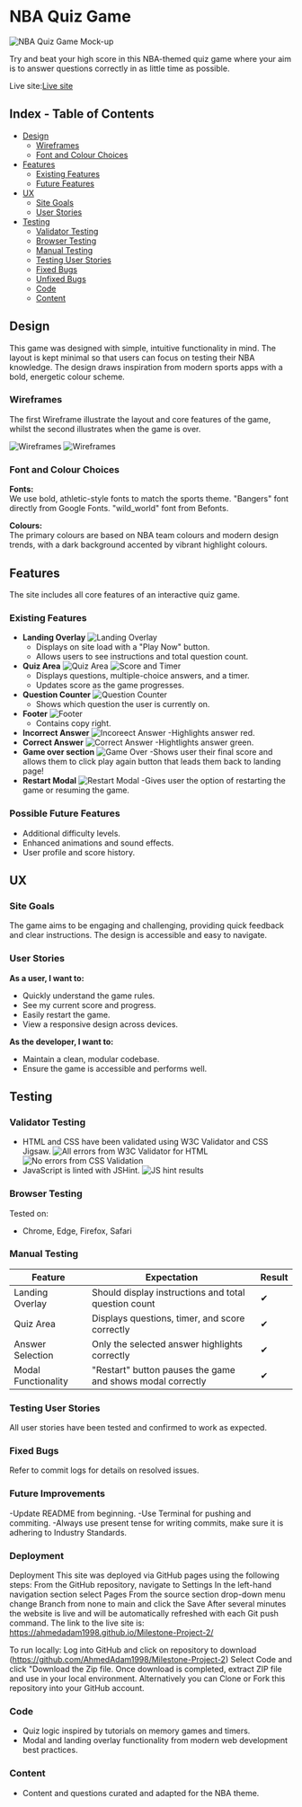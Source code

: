 # NBA Quiz Game

![NBA Quiz Game Mock-up](assets/imgs/Readme-imgs/MOCKUP.png)

Try and beat your high score in this NBA-themed quiz game where your aim is to answer questions correctly in as little time as possible.

Live site:[Live site](https://ahmedadam1998.github.io/Milestone-Project-2/)

## Index - Table of Contents

- [Design](#design)
    - [Wireframes](#wireframes)
    - [Font and Colour Choices](#font-and-colour-choices)
- [Features](#features)
    - [Existing Features](#existing-features)
    - [Future Features](#possible-future-features)
- [UX](#ux)
    - [Site Goals](#site-goals)
    - [User Stories](#user-stories)
- [Testing](#testing)
    - [Validator Testing](#validator-testing)
    - [Browser Testing](#browser-testing)
    - [Manual Testing](#manual-testing)
    - [Testing User Stories](#testing-user-stories)
    - [Fixed Bugs](#fixed-bugs)
    - [Unfixed Bugs](#unfixed-bugs)
    - [Code](#code)
    - [Content](#content)

## Design

This game was designed with simple, intuitive functionality in mind. The layout is kept minimal so that users can focus on testing their NBA knowledge. The design draws inspiration from modern sports apps with a bold, energetic colour scheme.

### Wireframes

The first Wireframe illustrate the layout and core features of the game, whilst the second illustrates when the game is over.

![Wireframes](assets/imgs/Readme-imgs/WIREFRAME-1.png)
![Wireframes](assets/imgs/Readme-imgs/WIREFRAME-2.png)


### Font and Colour Choices

**Fonts:**  
We use bold, athletic-style fonts to match the sports theme. 
"Bangers" font directly from Google Fonts. "wild_world" font from Befonts.

**Colours:**  
The primary colours are based on NBA team colours and modern design trends, with a dark background accented by vibrant highlight colours.

## Features

The site includes all core features of an interactive quiz game.

### Existing Features

- **Landing Overlay**
![Landing Overlay](assets/imgs/Readme-imgs/LANDING%20PAGE.png)
  - Displays on site load with a "Play Now" button.
  - Allows users to see instructions and total question count.
- **Quiz Area**
![Quiz Area](assets/imgs/Readme-imgs/GAME%20QUESTIONS.png)
![Score and Timer](assets/imgs/Readme-imgs/SCORE%20AND%20TIMER.png)
  - Displays questions, multiple-choice answers, and a timer.
  - Updates score as the game progresses.
- **Question Counter**
![Question Counter](assets/imgs/Readme-imgs/QUESTION%20COUNTER.png)
  - Shows which question the user is currently on.
- **Footer**
![Footer](assets/imgs/Readme-imgs/FOOTER.png)
  - Contains copy right.
- **Incorrect Answer**
![Incoreect Answer](assets/imgs/Readme-imgs/INCORRECT.png)
  -Highlights answer red.
- **Correct Answer**
![Correct Answer](assets/imgs/Readme-imgs/CORRECT.png)
  -Hightlights answer green.
- **Game over section**
 ![Game Over](assets/imgs/Readme-imgs/GAME%20OVER%20PLAY%20AGAIN.png) 
  -Shows user their final score and allows them to click play again button that leads them back to landing page!
 - **Restart Modal**
 ![Restart Modal](assets/imgs/Readme-imgs/MODAL.png)
  -Gives user the option of restarting the game or resuming the game. 
### Possible Future Features

- Additional difficulty levels.
- Enhanced animations and sound effects.
- User profile and score history.

## UX

### Site Goals

The game aims to be engaging and challenging, providing quick feedback and clear instructions. The design is accessible and easy to navigate.

### User Stories

**As a user, I want to:**
- Quickly understand the game rules.
- See my current score and progress.
- Easily restart the game.
- View a responsive design across devices.

**As the developer, I want to:**
- Maintain a clean, modular codebase.
- Ensure the game is accessible and performs well.

## Testing

### Validator Testing

- HTML and CSS have been validated using W3C Validator and CSS Jigsaw.
![All errors from W3C Validator for HTML](assets/imgs/Readme-imgs/Errors%20w3c.png)
![No errors from CSS Validation](assets/imgs/Readme-imgs/CSS%20Error.png)
- JavaScript is linted with JSHint.
![JS hint results](assets/imgs/Readme-imgs/JS%20Hint%20results.png)

### Browser Testing

Tested on:
- Chrome, Edge, Firefox, Safari

### Manual Testing

| Feature              | Expectation                                                  | Result  |
|----------------------|--------------------------------------------------------------|---------|
| Landing Overlay      | Should display instructions and total question count         | ✔       |
| Quiz Area            | Displays questions, timer, and score correctly               | ✔       |
| Answer Selection     | Only the selected answer highlights correctly                | ✔       |
| Modal Functionality  | "Restart" button pauses the game and shows modal correctly     | ✔       |

### Testing User Stories

All user stories have been tested and confirmed to work as expected.

### Fixed Bugs

Refer to commit logs for details on resolved issues.

### Future Improvements

-Update README from beginning.
-Use Terminal for pushing and commiting.
-Always use present tense for writing commits, make sure it is adhering to Industry Standards.

### Deployment
Deployment
This site was deployed via GitHub pages using the following steps: From the GitHub repository, navigate to Settings In the left-hand navigation section select Pages From the source section drop-down menu change Branch from none to main and click the Save After several minutes the website is live and will be automatically refreshed with each Git push command. The link to the live site is: https://ahmedadam1998.github.io/Milestone-Project-2/

To run locally: Log into GitHub and click on repository to download (https://github.com/AhmedAdam1998/Milestone-Project-2) Select Code and click "Download the Zip file. Once download is completed, extract ZIP file and use in your local environment. Alternatively you can Clone or Fork this repository into your GitHub account.

### Code

- Quiz logic inspired by tutorials on memory games and timers.
- Modal and landing overlay functionality from modern web development best practices.

### Content

- Content and questions curated and adapted for the NBA theme.
